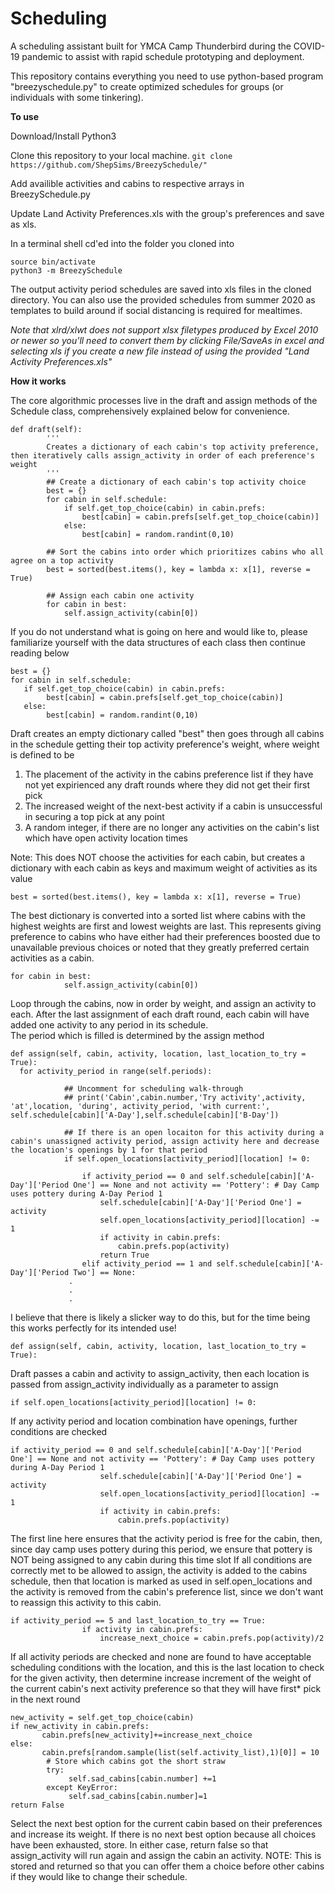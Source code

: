# Scheduling

A scheduling assistant built for YMCA Camp Thunderbird during the COVID-19 pandemic to assist with rapid schedule prototyping and deployment.

This repository contains everything you need to use python-based program "breezyschedule.py" to create optimized schedules for groups (or individuals with some tinkering).

**To use**

Download/Install Python3

Clone this repository to your local machine.
```git clone https://github.com/ShepSims/BreezySchedule/"```

Add availible activities and cabins to respective arrays in BreezySchedule.py

Update Land Activity Preferences.xls with the group's preferences and save as xls.  

In a terminal shell cd'ed into the folder you cloned into

```source bin/activate``` <br>
```python3 -m BreezySchedule```<br>

The output activity period schedules are saved into xls files in the cloned directory.  You can also use the provided schedules from summer 2020 as templates to build around if social distancing is required for mealtimes.


*Note that xlrd/xlwt does not support xlsx filetypes produced by Excel 2010 or newer so you'll need to convert them by clicking File/SaveAs in excel and selecting xls if you create a new file instead of using the provided "Land Activity Preferences.xls"*

**How it works**

The core algorithmic processes live in the draft and assign methods of the Schedule class, comprehensively explained below for convenience.  


```
def draft(self):
        '''
        Creates a dictionary of each cabin's top activity preference, then iteratively calls assign_activity in order of each preference's weight 
        '''
        ## Create a dictionary of each cabin's top activity choice
        best = {}
        for cabin in self.schedule:
            if self.get_top_choice(cabin) in cabin.prefs:
                best[cabin] = cabin.prefs[self.get_top_choice(cabin)]
            else:
                best[cabin] = random.randint(0,10)

        ## Sort the cabins into order which prioritizes cabins who all agree on a top activity
        best = sorted(best.items(), key = lambda x: x[1], reverse = True)

        ## Assign each cabin one activity
        for cabin in best:
            self.assign_activity(cabin[0])
```
If you do not understand what is going on here and would like to, please familiarize yourself with the data structures of each class then continue reading below
```
best = {}
for cabin in self.schedule:
   if self.get_top_choice(cabin) in cabin.prefs:
        best[cabin] = cabin.prefs[self.get_top_choice(cabin)]
   else:
        best[cabin] = random.randint(0,10)
```
Draft creates an empty dictionary called "best" then goes through all cabins in the schedule getting their top activity preference's weight, where weight is defined to be 
  1.  The placement of the activity in the cabins preference list if they have not yet expirienced any draft rounds where they did not get their first pick
  2.  The increased weight of the next-best activity if a cabin is unsuccessful in securing a top pick at any point
  3.  A random integer, if there are no longer any activities on the cabin's list which have open activity location times
  
Note:  This does NOT choose the activities for each cabin, but creates a dictionary with each cabin as keys and maximum weight of activities as its value
  
```
best = sorted(best.items(), key = lambda x: x[1], reverse = True)
```
The best dictionary is converted into a sorted list where cabins with the highest weights are first and lowest weights are last.  This represents giving preference 
to cabins who have either had their preferences boosted due to unavailable previous choices or noted that they greatly preferred certain activities as a cabin.

```
for cabin in best:
            self.assign_activity(cabin[0])
```
Loop through the cabins, now in order by weight, and assign an activity to each.
After the last assignment of each draft round, each cabin will have added one activity to any period in its schedule.  
The period which is filled is determined by the assign method
  
```
def assign(self, cabin, activity, location, last_location_to_try = True):
  for activity_period in range(self.periods):

            ## Uncomment for scheduling walk-through
            ## print('Cabin',cabin.number,'Try activity',activity, 'at',location, 'during', activity_period, 'with current:', self.schedule[cabin]['A-Day'],self.schedule[cabin]['B-Day'])
            
            ## If there is an open locaiton for this activity during a cabin's unassigned activity period, assign activity here and decrease the location's openings by 1 for that period
            if self.open_locations[activity_period][location] != 0:
                
                if activity_period == 0 and self.schedule[cabin]['A-Day']['Period One'] == None and not activity == 'Pottery': # Day Camp uses pottery during A-Day Period 1
                    self.schedule[cabin]['A-Day']['Period One'] = activity
                    self.open_locations[activity_period][location] -= 1
                    if activity in cabin.prefs:
                        cabin.prefs.pop(activity)
                    return True
                elif activity_period == 1 and self.schedule[cabin]['A-Day']['Period Two'] == None:
             .
             .
             .
```
I believe that there is likely a slicker way to do this, but for the time being this works perfectly for its intended use!
```
def assign(self, cabin, activity, location, last_location_to_try = True):
```
Draft passes a cabin and activity to assign_activity, then each location is passed from assign_activity individually as a parameter to assign  
```
if self.open_locations[activity_period][location] != 0:
```
If any activity period and location combination have openings, further conditions are checked
```
if activity_period == 0 and self.schedule[cabin]['A-Day']['Period One'] == None and not activity == 'Pottery': # Day Camp uses pottery during A-Day Period 1
                    self.schedule[cabin]['A-Day']['Period One'] = activity
                    self.open_locations[activity_period][location] -= 1
                    if activity in cabin.prefs:
                        cabin.prefs.pop(activity)
```
The first line here ensures that the activity period is free for the cabin, then, since day camp uses pottery during this period, we ensure that pottery is NOT being assigned to any cabin during this time slot
If all conditions are correctly met to be allowed to assign, the activity is added to the cabins schedule, then that location is marked as used in self.open_locations and the activity is removed from the cabin's preference list, since we don't want to reassign this activity to this cabin.
```
if activity_period == 5 and last_location_to_try == True:
                if activity in cabin.prefs:
                    increase_next_choice = cabin.prefs.pop(activity)/2
```
If all activity periods are checked and none are found to have acceptable scheduling conditions with the location, and this is the last location to check for the given activity, then determine increase increment of the weight of the current cabin's next activity preference so that they will have first* pick in the next round
```
new_activity = self.get_top_choice(cabin)
if new_activity in cabin.prefs:
       cabin.prefs[new_activity]+=increase_next_choice
else:
       cabin.prefs[random.sample(list(self.activity_list),1)[0]] = 10
        # Store which cabins got the short straw
        try:
             self.sad_cabins[cabin.number] +=1
        except KeyError:
             self.sad_cabins[cabin.number]=1
return False         
```
Select the next best option for the current cabin based on their preferences and increase its weight.  If there is no next best option because all choices have been exhausted, store. In either case, return false so that assign_activity will run again and assign the cabin an activity. 
NOTE: This is stored and returned so that you can offer them a choice before other cabins if they would like to change their schedule.

                   

